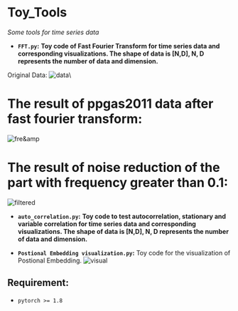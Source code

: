 # Toy_Tools
*Some tools for time series data*

* **`FFT.py`:** **Toy code of Fast Fourier Transform for time series data and corresponding visualizations. The shape of data is **\[N,D\]**, N, D represents the number of data and dimension.**

Original Data:
![data](https://github.com/YuAn-06/Toy_ToolsCode/blob/main/figs/ppgas2011.png)\
# The result of ppgas2011 data after fast fourier transform:
![fre&amp](https://github.com/YuAn-06/Toy_ToolsCode/blob/main/figs/FFT_ppgas.png)
# The result of noise reduction of the part with frequency greater than 0.1:
![filtered](https://github.com/YuAn-06/Toy_ToolsCode/blob/main/figs/ppgas2011_filtered.png)

* **`auto_correlation.py`:** **Toy code to test autocorrelation, stationary and variable correlation for time series data and corresponding visualizations. The shape of data is **\[N,D\]**, N, D represents the number of data and dimension.**

*  **`Postional Embedding visualization.py`:** Toy code for the visualization of Postional Embedding.
  ![visual](https://github.com/YuAn-06/Toy_ToolsCode/blob/main/figs/Postional%20Embedding.jpg)
## Requirement:
* `pytorch >= 1.8`

